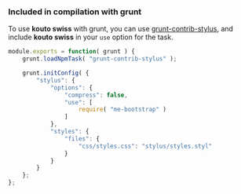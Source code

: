### Included in compilation with grunt

To use **kouto swiss** with grunt, you can use [grunt-contrib-stylus](https://www.npmjs.org/package/grunt-contrib-stylus), and include **kouto swiss** in your `use` option for the task.

```javascript
module.exports = function( grunt ) {
    grunt.loadNpmTask( "grunt-contrib-stylus" );

    grunt.initConfig( {
        "stylus": {
            "options": {
                "compress": false,
                "use": [
                    require( "me-bootstrap" )
                ]
            },
            "styles": {
                "files": {
                    "css/styles.css": "stylus/styles.styl"
                }
            }
        }
    };
};
```
